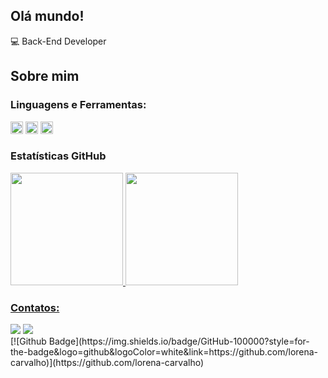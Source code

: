 ## Olá mundo!

:computer: Back-End Developer
 
## Sobre mim


### Linguagens e Ferramentas:
<code><img height="20" src="https://img.shields.io/badge/Python-3776AB?style=for-the-badge&logo=python&logoColor=white"></code>
<code><img height="20" src="https://img.shields.io/badge/PHP-777BB4?style=for-the-badge&logo=php&logoColor=white"></code>
<code><img height="20" src="https://img.shields.io/badge/C-00599C?style=for-the-badge&logo=c&logoColor=white"></code>



### Estatísticas GitHub
<div>
<a href="https://github.com/lorena-carvalho">
<img height="180em" src="https://github-readme-stats.vercel.app/api/top-langs/?username=lorena-carvalho&layout=compact&langs_count=7&theme=dracula"/>
<img height="180em" src="https://github-readme-stats.vercel.app/api?username=lorena-carvalho&show_icons=true&theme=dracula&include_all_commits=true&count_private=true"/>
</div>

 

### Contatos:

<div>
<a href = "mailto:lorenacarvalho222@gmail.com"><img src="https://img.shields.io/badge/Gmail-D14836?style=for-the-badge&logo=gmail&logoColor=white" target="_blank"></a>
<a href="https://www.linkedin.com/in/lorena-carvalho-silva" target="_blank"><img src="https://img.shields.io/badge/-LinkedIn-%230077B5?style=for-the-badge&logo=linkedin&logoColor=white" target="_blank"></a>    
</div>
[![Github Badge](https://img.shields.io/badge/GitHub-100000?style=for-the-badge&logo=github&logoColor=white&link=https://github.com/lorena-carvalho)](https://github.com/lorena-carvalho)
